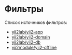 Фильтры
===
Список источников фильтров:

* [yii2lab/yii2-app](https://github.com/yii2lab/yii2-app/blob/master/guide/ru/filter.md)
* [yii2lab/yii2-domain](https://github.com/yii2lab/yii2-domain/blob/master/guide/ru/filter.md)
* [yii2lab/yii2-db](https://github.com/yii2lab/yii2-db/blob/master/guide/ru/filter.md)
* [yii2module/yii2-offline](https://github.com/yii2module/yii2-offline/blob/master/guide/ru/filter.md)
